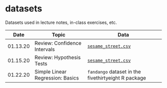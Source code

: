 # datasets
Datasets used in lecture notes, in-class exercises, etc.


| Date 	| Topic 	| Data 	|
|----------	|------------------------------	|---------------------	|
| 01.13.20 	| Review: Confidence Intervals 	| [`sesame_street.csv`](https://github.com/sta210-sp20/datasets/blob/master/sesame_street.csv) 	|
| 01.15.20 	| Review: Hypothesis Tests 	| [`sesame_street.csv`](https://github.com/sta210-sp20/datasets/blob/master/sesame_street.csv) 	|
| 01.22.20 	| Simple Linear Regression: Basics	| `fandango` dataset in the fivethirtyeight R package	|

